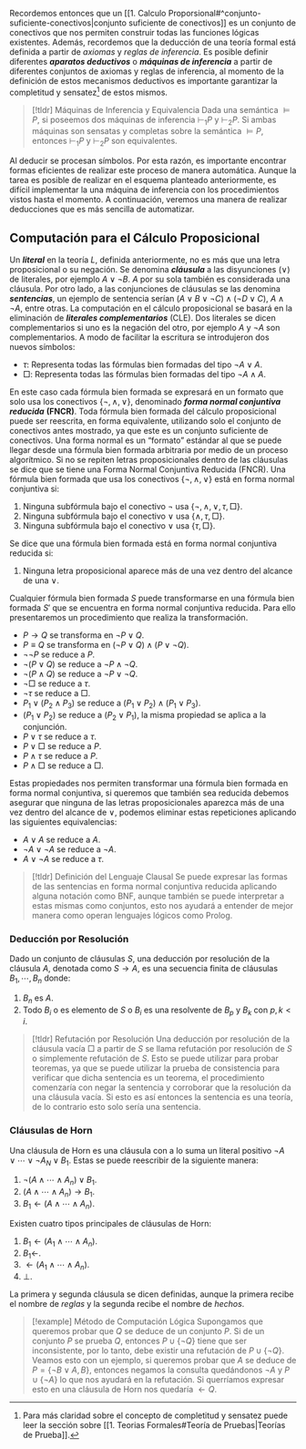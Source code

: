 Recordemos entonces que un [[1. Calculo Proporsional#^conjunto-suficiente-conectivos|conjunto suficiente de conectivos]] es un conjunto de conectivos que nos permiten construir todas las funciones lógicas existentes. Además, recordemos que la deducción de una teoría formal está definida a partir de *axiomas* y *reglas de inferencia*. Es posible definir diferentes ***aparatos deductivos*** o ***máquinas de inferencia*** a partir de diferentes conjuntos de axiomas y reglas de inferencia, al momento de la definición de estos mecanismos deductivos es importante garantizar la completitud y sensatez[^1] de estos mismos.

>[!tldr] Máquinas de Inferencia y Equivalencia
>Dada una semántica $\vDash P$, si poseemos dos máquinas de inferencia $\vdash_1 P$ y $\vdash_2 P$. Si ambas máquinas son sensatas y completas sobre la semántica $\vDash P$, entonces $\vdash_1 P$ y $\vdash_2 P$ son equivalentes.

Al deducir se procesan símbolos. Por esta razón, es importante encontrar formas eficientes de realizar este proceso de manera automática. Aunque la tarea es posible de realizar en el esquema planteado anteriormente, es difícil implementar la una máquina de inferencia con los procedimientos vistos hasta el momento. A continuación, veremos una manera de realizar deducciones que es más sencilla de automatizar.

## Computación para el Cálculo Proposicional

Un ***literal*** en la teoría $L$, definida anteriormente, no es más que una letra proposicional o su negación. Se denomina ***cláusula*** a las disyunciones ($\vee$) de literales, por ejemplo $A \vee ¬B$. $A$ por su sola también es considerada una cláusula. Por otro lado, a las conjunciones de cláusulas se las denomina ***sentencias***, un ejemplo de sentencia serían $(A \vee B \vee ¬ C) \wedge (¬D \vee C)$, $A \wedge ¬A$, entre otras.
La computación en el cálculo proposicional se basará en la eliminación de ***literales complementarios*** (CLE). Dos literales se dicen complementarios si uno es la negación del otro, por ejemplo $A$ y $¬A$ son complementarios. A modo de facilitar la escritura se introdujeron dos nuevos símbolos:

- $\tau$: Representa todas las fórmulas bien formadas del tipo $¬A \vee A$.
- $\Box$: Representa todas las fórmulas bien formadas del tipo $¬A \wedge A$.

En este caso cada fórmula bien formada se expresará en un formato que solo usa los conectivos $\{ ¬,\wedge ,\vee \}$, denominado ***forma normal conjuntiva reducida*** **(FNCR)**.
Toda fórmula bien formada del cálculo proposicional puede ser reescrita, en forma equivalente, utilizando solo el conjunto de conectivos antes mostrado, ya que este es un conjunto suficiente de conectivos. Una forma normal es un “formato” estándar al que se puede llegar desde una fórmula bien formada arbitraria por medio de un proceso algorítmico. Si no se repiten letras proposicionales dentro de las cláusulas se dice que se tiene una Forma Normal Conjuntiva Reducida (FNCR).
Una fórmula bien formada que usa los conectivos $\{ ¬,\wedge ,\vee \}$ está en forma normal conjuntiva si:

1. Ninguna subfórmula bajo el conectivo $¬$ usa $\{ ¬,\wedge ,\vee, \tau, \Box \}$.
2. Ninguna subfórmula bajo el conectivo $\vee$ usa $\{\wedge, \tau, \Box\}$.
3. Ninguna subfórmula bajo el conectivo $\vee$ usa $\{ \tau, \Box\}$.

Se dice que una fórmula bien formada está en forma normal conjuntiva reducida si:

1. Ninguna letra proposicional aparece más de una vez dentro del alcance de una $\vee$.

Cualquier fórmula bien formada $S$ puede transformarse en una fórmula bien formada $S'$ que se encuentra en forma normal conjuntiva reducida. Para ello presentaremos un procedimiento que realiza la transformación.

- $P \rightarrow Q$ se transforma en $¬P \vee Q$.
- $P \equiv Q$ se transforma en $(¬P \vee Q) \wedge (P \vee ¬Q)$.
- $¬¬P$ se reduce a $P$.
- $¬(P \vee Q)$ se reduce a $¬P \wedge ¬Q$.
- $¬(P \wedge Q)$ se reduce a $¬P \vee ¬Q$.
- $¬ \Box$ se reduce a $\tau$.
- $¬\tau$ se reduce a $\Box$.
- $P_1 \vee (P_2 \wedge P_3)$ se reduce a $(P_1 \vee P_2) \wedge (P_1 \vee P_3)$.
- $(P_1 \vee P_2)$ se reduce a $(P_2 \vee P_1)$, la misma propiedad se aplica a la conjunción.
- $P \vee \tau$ se reduce a $\tau$.
- $P \vee \Box$ se reduce a $P$.
- $P \wedge \tau$ se reduce a $P$.
- $P \wedge \Box$ se reduce a $\Box$.

Estas propiedades nos permiten transformar una fórmula bien formada en forma normal conjuntiva, si queremos que también sea reducida debemos asegurar que ninguna de las letras proposicionales aparezca más de una vez dentro del alcance de $\vee$, podemos eliminar estas repeticiones aplicando las siguientes equivalencias:

- $A \vee A$ se reduce a $A$.
- $¬A \vee ¬A$ se reduce a $¬A$.
- $A \vee ¬A$ se reduce a $\tau$.

>[!tldr] Definición del Lenguaje Clausal
>Se puede expresar las formas de las sentencias en forma normal conjuntiva reducida aplicando alguna notación como BNF, aunque también se puede interpretar a estas mismas como conjuntos, esto nos ayudará a entender de mejor manera como operan lenguajes lógicos como Prolog.

### Deducción por Resolución

Dado un conjunto de cláusulas $S$, una deducción por resolución de la cláusula $A$, denotada como $S \rightarrow A$, es una secuencia finita de cláusulas $B_1, \cdots, B_n$ donde:

1. $B_n$ es $A$.
2. Todo $B_i$ o es elemento de $S$ o $B_i$ es una resolvente de $B_p$ y $B_k$ con $p, k < i$. 

>[!tldr] Refutación por Resolución
>Una deducción por resolución de la cláusula vacía $\Box$ a partir de $S$ se llama refutación por resolución de $S$ o simplemente refutación de $S$.
>Esto se puede utilizar para probar teoremas, ya que se puede utilizar la prueba de consistencia para verificar que dicha sentencia es un teorema, el procedimiento comenzaría con negar la sentencia y corroborar que la resolución da una cláusula vacía. Si esto es así entonces la sentencia es una teoría, de lo contrario esto solo sería una sentencia.

### Cláusulas de Horn

Una cláusula de Horn es una cláusula con a lo suma un literal positivo $¬A \vee \cdots \vee ¬A_N \vee B_1$. Estas se puede reescribir de la siguiente manera:

1. $¬(A \wedge \cdots \wedge A_n) \vee B_1$.
2. $(A \wedge \cdots \wedge A_n) \rightarrow B_1$.
3. $B_1 \leftarrow (A \wedge \cdots \wedge A_n)$.

Existen cuatro tipos principales de cláusulas de Horn:

1. $B_1 \leftarrow (A_1 \wedge \cdots \wedge A_n)$.
2. $B_1 \leftarrow$.
3. $\leftarrow (A_1 \wedge \cdots \wedge A_n)$.
4. $\perp$.

La primera y segunda cláusula se dicen definidas, aunque la primera recibe el nombre de *reglas* y la segunda recibe el nombre de *hechos*.

>[!example] Método de Computación Lógica
>Supongamos que queremos probar que $Q$ se deduce de un conjunto $P$. Si de un conjunto $P$ se prueba $Q$, entonces $P \cup \{¬Q\}$ tiene que ser inconsistente, por lo tanto, debe existir una refutación de $P \cup \{¬Q\}$.
>Veamos esto con un ejemplo, si queremos probar que $A$ se deduce de $P = \{¬B \vee A, B\}$, entonces negamos la consulta quedándonos $¬A$ y $P \cup \{¬A\}$ lo que nos ayudará en la refutación. Si querríamos expresar esto en una cláusula de Horn nos quedaría $\leftarrow Q$. 

[^1]: Para más claridad sobre el concepto de completitud y sensatez puede leer la sección sobre [[1. Teorias Formales#Teoría de Pruebas|Teorías de Prueba]].
